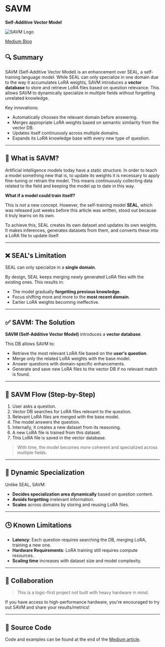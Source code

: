 # SAVM
**Self-Additive Vector Model**

![SAVM Logo](https://miro.medium.com/v2/resize:fit:1000/format:webp/1*epuDs5ey8xJQET7yJKUqLw.png)

[Medium Blog](https://medium.com/@berkaydemirkol2/seal-self-additive-language-model-2f0c39e4b963)

## 🔍 Summary

SAVM (Self-Additive Vector Model) is an enhancement over SEAL, a self-training language model. While SEAL can only specialize in one domain due to the way it accumulates LoRA weights, SAVM introduces a **vector database** to store and retrieve LoRA files based on question relevance. This allows SAVM to dynamically specialize in multiple fields without forgetting unrelated knowledge.

Key innovations:
- Automatically chooses the relevant domain before answering.
- Merges appropriate LoRA weights based on semantic similarity from the vector DB.
- Updates itself continuously across multiple domains.
- Expands its LoRA knowledge base with every new type of question.

---

## 📌 What is SAVM?

Artificial intelligence models today have a static structure. In order to teach a model something new that is, to update its weights it is necessary to apply fine-tuning or retrain the model. This means continuously collecting data related to the field and keeping the model up to date in this way.

**What if a model could train itself?**

This is not a new concept. However, the self-training model **SEAL**, which was released just weeks before this article was written, stood out because it truly learns on its own.

To achieve this, SEAL creates its own dataset and updates its own weights. It makes inferences, generates datasets from them, and converts these into a LoRA file to update itself.

---

## ❌ SEAL's Limitation

SEAL can only specialize in a **single domain**.

By design, SEAL keeps merging newly generated LoRA files with the existing ones. This results in:
- The model gradually **forgetting previous knowledge**.
- Focus shifting more and more to the **most recent domain**.
- Earlier LoRA weights becoming ineffective.

---

## ✅ SAVM: The Solution

**SAVM (Self-Additive Vector Model)** introduces a **vector database**.

This DB allows SAVM to:
- Retrieve the most relevant LoRA file based on the **user's question**.
- Merge only the related LoRA weights with the base model.
- Answer questions with domain-specific enhancements.
- Generate and save new LoRA files to the vector DB if no relevant match is found.

---

## 🔁 SAVM Flow (Step-by-Step)

1. User asks a question.
2. Vector DB searches for LoRA files relevant to the question.
3. Relevant LoRA files are merged with the base model.
4. The model answers the question.
5. Internally, it creates a new dataset from its reasoning.
6. A new LoRA file is trained from this dataset.
7. This LoRA file is saved in the vector database.

> With time, the model becomes more coherent and specialized across multiple fields.

---

## 🧠 Dynamic Specialization

Unlike SEAL, SAVM:
- **Decides specialization area dynamically** based on question content.
- **Avoids forgetting** irrelevant information.
- **Scales** across domains by storing and reusing LoRA files.

---

## 🕒 Known Limitations

- **Latency**: Each question requires searching the DB, merging LoRA, training a new one.
- **Hardware Requirements**: LoRA training still requires compute resources.
- **Scaling time** increases with dataset size and model complexity.

---

## 🤝 Collaboration

> This is a logic-first project not built with heavy hardware in mind.

If you have access to high-performance hardware, you're encouraged to try out SAVM and share your results/metrics!

---

## 📁 Source Code

Code and examples can be found at the end of the [Medium article](https://medium.com/@berkaydemirkol2/seal-self-additive-language-model-2f0c39e4b963).
